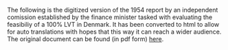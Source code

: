 The following is the digitized version of the 1954 report by an independent comission established by the finance minister tasked with evaluating the feasibiliy of a 100% LVT in Denmark.
It has been converted to html to allow for auto translations with hopes that this way it can reach a wider audience.
The original document can be found (in pdf form) [here](https://www.xn--betnkninger-c9a.dk/wp-content/uploads/2021/02/110.pdf).
